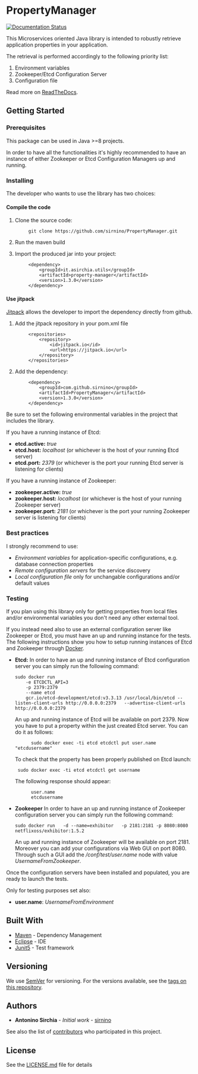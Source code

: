 

# PropertyManager

[![Documentation Status](https://readthedocs.org/projects/propertymanager/badge/?version=latest)](https://propertymanager.readthedocs.io/en/latest/?badge=latest)

This Microservices oriented Java library is intended to robustly retrieve application properties in your application.

The retrieval is performed accordingly to the following priority list:
1. Environment variables
2. Zookeeper/Etcd Configuration Server
3. Configuration file

Read more on [ReadTheDocs](https://propertymanager.readthedocs.io).

## Getting Started

### Prerequisites

This package can be used in Java >=8 projects.

In order to have all the functionalities it's highly recommended to have an instance of either Zookeeper or Etcd Configuration Managers up and running.

### Installing

The developer who wants to use the library has two choices:

#### Compile the code

1) Clone the source code: 

    		git clone https://github.com/sirnino/PropertyManager.git

2) Run the maven build

3) Import the produced jar into your project:

		    <dependency>
			    <groupId>it.asirchia.utils</groupId>
			    <artifactId>property-manager</artifactId>
			    <version>1.3.0</version>
		    </dependency>
    
#### Use jitpack
[Jitpack](https://jitpack.io) allows the developer to import the dependency directly from github.

1) Add the jitpack repository in your pom.xml file

			<repositories>
				<repository>
					<id>jitpack.io</id>
					<url>https://jitpack.io</url>
				</repository>
			</repositories>
	
2) Add the dependency:

			<dependency>
				<groupId>com.github.sirnino</groupId>
				<artifactId>PropertyManager</artifactId>
				<version>1.3.0</version>
			</dependency>

Be sure to set the following environmental variables in the project that includes the library.

If you have a running instance of Etcd:
* **etcd.active:** *true*
* **etcd.host:** *localhost* (or whichever is the host of your running Etcd server)
* **etcd.port:** *2379*  (or whichever is the port your running Etcd server is listening for clients)

If you have a running instance of Zookeeper:
* **zookeeper.active:** *true*
* **zookeeper.host:** *localhost* (or whichever is the host of your running Zookeeper server)
* **zookeeper.port:** *2181* (or whichever is the port  your running Zookeeper server is listening for clients)

### Best practices

I strongly recommend to use:
* *Environment variables* for application-specific configurations, e.g. database connection properties
* *Remote configuration servers* for the service discovery
* *Local configuration file* only for unchangable configurations and/or default values

### Testing

If you plan using this library only for getting properties from local files and/or environmental variables you don't need any other external tool.

If you instead need also to use an external configuration server like Zookeeper or Etcd, you must have an up and running instance for the tests.
The following instructions show you how to setup running instances of Etcd and Zookeeper through [Docker](https://www.docker.com/).

* **Etcd:**
In order to have an up and running instance of Etcd configuration server you can simply run the following command:

      sudo docker run 
          -e ETCDCTL_API=3  
          -p 2379:2379 
          --name etcd  
          gcr.io/etcd-development/etcd:v3.3.13 /usr/local/bin/etcd --listen-client-urls http://0.0.0.0:2379   --advertise-client-urls http://0.0.0.0:2379

  An up and running instance of Etcd will be available on port 2379.
Now you have to put a property within the just created Etcd server. You can do it as follows:
			
			sudo docker exec -ti etcd etcdctl put user.name "etcdusername"

  To check that the property has been properly published on Etcd launch:
			
       sudo docker exec -ti etcd etcdctl get username

  The following response should appear:
		
			user.name
			etcdusername

* **Zookeeper**
In order to have an up and running instance of Zookeeper configuration server you can simply run the following command:

      sudo docker run   -d --name=exhibitor   -p 2181:2181 -p 8080:8080   netflixoss/exhibitor:1.5.2

  An up and running instance of Zookeeper will be available on port 2181.
  Moreover you can add your configurations via Web GUI on port 8080. Through such a GUI add the */conf/test/user.name* node with value *UsernameFromZookeeper*.

Once the configuration servers have been installed and populated, you are ready to launch the tests.

Only for testing purposes set also:
* **user.name**: *UsernameFromEnvironment*

## Built With

* [Maven](https://maven.apache.org/) - Dependency Management
* [Eclipse](https://www.eclipse.org/) -  IDE
* [Junit5](https://junit.org/junit5/) - Test framework

## Versioning

We use [SemVer](http://semver.org/) for versioning. For the versions available, see the [tags on this repository](https://github.com/sirnino/PropertyManager/tags). 

## Authors

* **Antonino Sirchia** - *Initial work* - [sirnino](https://github.com/sirnino)

See also the list of [contributors](https://github.com/sirnino/PropertyManager/contributors) who participated in this project.

## License

See the [LICENSE.md](LICENSE.md) file for details
